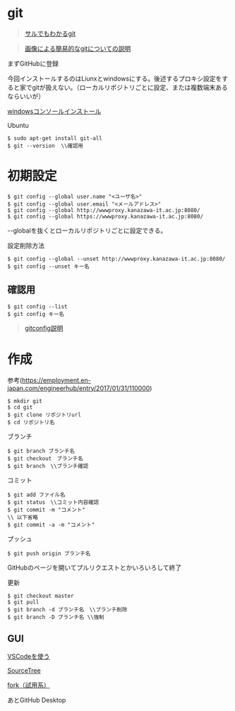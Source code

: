 # git

>[サルでもわかるgit](https://backlog.com/ja/git-tutorial/)

>[画像による簡易的なgitについての説明](https://twitter.com/098ra0209/status/1163424568544907265?s=12)

まずGitHubに登録

今回インストールするのはLiunxとwindowsにする。後述するプロキシ設定をすると家でgitが扱えない。（ローカルリポジトリごとに設定、または複数端末あるならいいが）

[windowsコンソールインストール](https://git-scm.com)

Ubuntu
```Bush
$ sudo apt-get install git-all
$ git --version  \\確認用
```

# 初期設定
```
$ git config --global user.name "<ユーザ名>"
$ git config --global user.email "<メールアドレス>"
$ git config --global http://wwwproxy.kanazawa-it.ac.jp:8080/
$ git config --global https://wwwproxy.kanazawa-it.ac.jp:8080/
```
--globalを抜くとローカルリポジトリごとに設定できる。

設定削除方法
```
$ git config --global --unset http://wwwproxy.kanazawa-it.ac.jp:8080/
$ git config --unset キー名
```

## 確認用
```
$ git config --list
$ git config キー名
```
>[gitconfig説明](https://qiita.com/shionit/items/fb4a1a30538f8d335b35)

# 作成

参考(https://employment.en-japan.com/engineerhub/entry/2017/01/31/110000)

```
$ mkdir git
$ cd git
$ git clone リポジトリurl
$ cd リポジトリ名
```

ブランチ
```
$ git branch ブランチ名
$ git checkout　ブランチ名
$ git branch　\\ブランチ確認
```
コミット
```
$ git add ファイル名
$ git status　\\コミット内容確認
$ git commit -m "コメント"
\\ 以下省略
$ git commit -a -m "コメント"
```

プッシュ
```
$ git push origin ブランチ名
```

GitHubのページを開いてプルリクエストとかいろいろして終了

更新
```
$ git checkout master
$ git pull
$ git branch -d ブランチ名　\\ブランチ削除
$ git branch -D ブランチ名 \\強制
```

## GUI

[VSCodeを使う](https://qiita.com/y-tsutsu/items/2ba96b16b220fb5913be)

[SourceTree](https://www.sourcetreeapp.com)

[fork（試用系）](https://git-fork.com)

あとGitHub Desktop